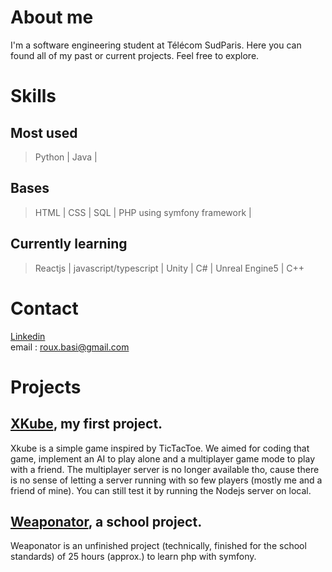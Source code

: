 # About me

I'm a software engineering student at Télécom SudParis. Here you can found all of my past or current projects. Feel free to explore.

# Skills

## Most used
> Python |
> Java |

## Bases
> HTML |
> CSS |
> SQL |
> PHP using symfony framework |

## Currently learning 
> Reactjs | javascript/typescript |
> Unity | C# |
> Unreal Engine5 | C++

# Contact
[Linkedin](https://www.linkedin.com/in/basile-roux-23066224b/?originalSubdomain=fr)  
email : roux.basi@gmail.com

# Projects 

## [XKube](https://github.com/EneVyctis/FirstYearProject), my first project. 
Xkube is a simple game inspired by TicTacToe. We aimed for coding that game, implement an AI to play alone and a multiplayer game mode to play with a friend.
The multiplayer server is no longer available tho, cause there is no sense of letting a server running with so few players (mostly me and a friend of mine). 
You can still test it by running the Nodejs server on local. 

## [Weaponator](https://github.com/EneVyctis/Weaponator), a school project. 
Weaponator is an unfinished project (technically, finished for the school standards) of 25 hours (approx.) to learn php with symfony. 
